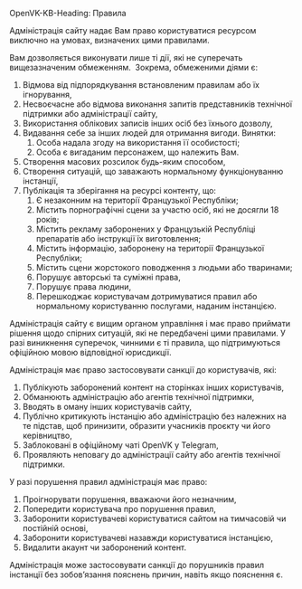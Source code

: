 OpenVK-KB-Heading: Правила

Адміністрація сайту надає Вам право користуватися ресурсом виключно на умовах, визначених цими правилами.

Вам дозволяється виконувати лише ті дії, які не суперечать вищезазначеним обмеженням. 
Зокрема, обмеженими діями є:

1. Відмова від підпорядкування встановленим правилам або їх ігнорування,
2. Несвоєчасне або відмова виконання запитів представників технічної підтримки або адміністрації сайту,
3. Використання облікових записів інших осіб без їхнього дозволу,
4. Видавання себе за інших людей для отримання вигоди. Винятки:
	1. Особа надала згоду на використання її особистості;
	2. Особа є вигаданим персонажем, що належить Вам.
5. Створення масових розсилок будь-яким способом,
6. Створення ситуацій, що заважають нормальному функціонуванню інстанції,
7. Публікація та зберігання на ресурсі контенту, що:
	1. Є незаконним на території Французької Республіки;
	2. Містить порнографічні сцени за участю осіб, які не досягли 18 років;
	3. Містить рекламу заборонених у Французькій Республіці препаратів або інструкції їх виготовлення;
	4. Містить інформацію, заборонену на території Французької Республіки;
	5. Містить сцени жорстокого поводження з людьми або тваринами;
	6. Порушує авторські та суміжні права,
	7. Порушує права людини,
	8. Перешкоджає користувачам дотримуватися правил або нормальному користуванню послугами, наданим інстанцією.

Адміністрація сайту є вищим органом управління і має право приймати рішення щодо спірних ситуацій, які не передбачені цими правилами.
У разі виникнення суперечок, чинними є ті правила, що підтримуються офіційною мовою відповідної юрисдикції.

Адміністрація має право застосовувати санкції до користувачів, які:
	
1. Публікують заборонений контент на сторінках інших користувачів,
2. Обманюють адміністрацію або агентів технічної підтримки,
3. Вводять в оману інших користувачів сайту,
4. Публічно критикують інстанцію або адміністрацію без належних на те підстав, щоб принизити, образити учасників проєкту чи його керівництво,
5. Заблоковані в офіційному чаті OpenVK у Telegram,
6. Проявляють неповагу до адміністрації сайту або агентів технічної підтримки.

У разі порушення правил адміністрація має право:

1. Проігнорувати порушення, вважаючи його незначним,
2. Попередити користувача про порушення правил,
3. Заборонити користувачеві користуватися сайтом на тимчасовій чи постійній основі,
4. Заборонити користувачеві назавжди користуватися інстанцією,
5. Видалити акаунт чи заборонений контент.

Адміністрація може застосовувати санкції до порушників правил інстанції без зобов’язання пояснень причин, навіть якщо пояснення є.
